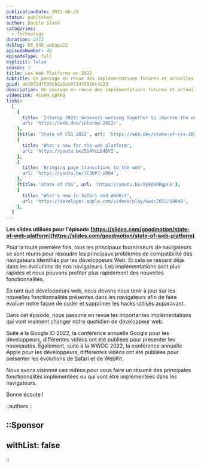 ```yaml
---
publicationDate: 2022-06-29
status: published
author: Double Slash
categories:
  - Technology
duration: 2773
dsSlug: DS_040_webapi22
episodeNumber: 40
episodeType: full
explicit: false
season: 1
title: Les Web Platforms en 2022
subtitle: Un passage en revue des implémentations futures et actuelles dans les navigateurs après la Google IO et la WWDC Apple.
guid: ab1b72df509cb2a1ec871478816c4223
description: Un passage en revue des implémentations futures et actuelles dans les navigateurs après la Google IO et la WWDC Apple.
videoLink: 41oHH_opXKg
links:
  [
    {
      title: 'Interop 2022: browsers working together to improve the web for developers',
      url: 'https://web.dev/interop-2022/',
    },
    {title: 'State of CSS 2022', url: 'https://web.dev/state-of-css-2022'},
    {
      title: "What's new for the web platform",
      url: 'https://youtu.be/5b4YcLB4DVI',
    },
    {
      title: 'Bringing page transitions to the web',
      url: 'https://youtu.be/JCJUPJ_zDQ4',
    },
    {title: 'State of CSS', url: 'https://youtu.be/Xy9ZXRRgpLk'},
    {
      title: "What's new in Safari and WebKit",
      url: 'https://developer.apple.com/videos/play/wwdc2022/10048',
    },
  ]
---
```


**Les slides utilisés pour l'épisode [https://slides.com/goodmotion/state-of-web-platform](https://slides.com/goodmotion/state-of-web-platform)**

Pour la toute première fois, tous les principaux fournisseurs de navigateurs se sont réunis pour résoudre les principaux problèmes de compatibilité des navigateurs identifiés par les développeurs Web.
Et cela se ressent déjà dans les évolutions de nos navigateurs. Les implémentations sont plus rapides et nous pouvons profiter plus rapidement des nouvelles fonctionnalités.

En tant que développeurs web, nous devons nous tenir à jour sur les nouvelles fonctionnalités présentes dans les navigateurs afin de faire évoluer notre façon de coder et supprimer les hacks utilisés auparavant.

Dans cet épisode, nous passons en revue les importantes implémentations qui vont vraiment changer notre quotidien de développeur web.

Suite à la Google IO 2022, la conférence annuelle Google pour les développeurs, différentes vidéos ont été publiées pour présenter les nouveautés.
Également, suite à la WWDC 2022, la conférence annuelle Apple pour les développeurs, différentes vidéos ont été publiées pour présenter les évolutions de Safari et de WebKit.

Nous avons visionné ces vidéos pour vous faire un résumé des principales fonctionnalités implémentées ou qui vont être implémentées dans les navigateurs.

Bonne écoute !

::authors
::

::Sponsor
---
withList: false
---
::
